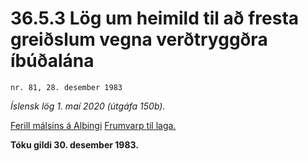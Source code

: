 # 36.5.3 Lög um heimild til að fresta greiðslum vegna verðtryggðra íbúðalána

`nr. 81, 28. desember 1983`

_Íslensk lög 1. maí 2020 (útgáfa 150b)._

[Ferill málsins á Alþingi](https://www.althingi.is/thingstorf/thingmalalistar-eftir-thingum/ferill/?ltg=106&mnr=47)
[Frumvarp til laga.](https://www.althingi.is/altext/106/s/pdf/0050.pdf)

**Tóku gildi 30. desember 1983.**

